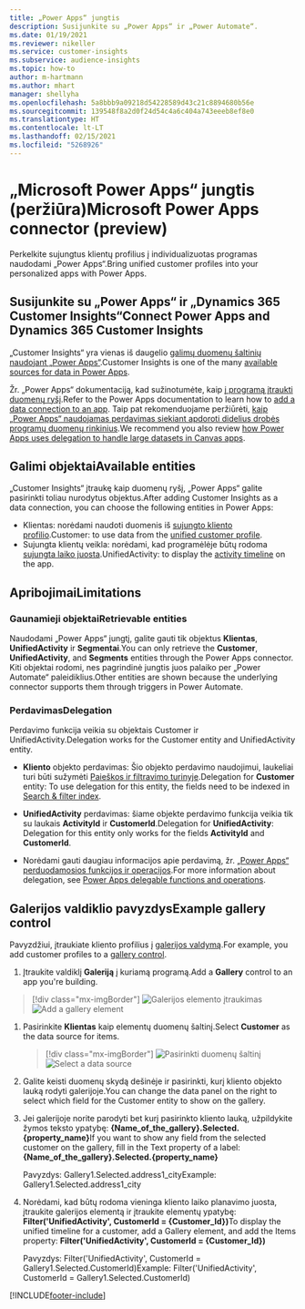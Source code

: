 ```yaml
---
title: „Power Apps“ jungtis
description: Susijunkite su „Power Apps“ ir „Power Automate“.
ms.date: 01/19/2021
ms.reviewer: nikeller
ms.service: customer-insights
ms.subservice: audience-insights
ms.topic: how-to
author: m-hartmann
ms.author: mhart
manager: shellyha
ms.openlocfilehash: 5a8bbb9a09218d54228589d43c21c8894680b56e
ms.sourcegitcommit: 139548f8a2d0f24d54c4a6c404a743eeeb8ef8e0
ms.translationtype: HT
ms.contentlocale: lt-LT
ms.lasthandoff: 02/15/2021
ms.locfileid: "5268926"
---
```

# <a name="microsoft-power-apps-connector-preview"></a><span data-ttu-id="d2b72-103">„Microsoft Power Apps“ jungtis (peržiūra)</span><span class="sxs-lookup"><span data-stu-id="d2b72-103">Microsoft Power Apps connector (preview)</span></span>

<span data-ttu-id="d2b72-104">Perkelkite sujungtus klientų profilius į individualizuotas programas naudodami „Power Apps“.</span><span class="sxs-lookup"><span data-stu-id="d2b72-104">Bring unified customer profiles into your personalized apps with Power Apps.</span></span>

## <a name="connect-power-apps-and-dynamics-365-customer-insights"></a><span data-ttu-id="d2b72-105">Susijunkite su „Power Apps“ ir „Dynamics 365 Customer Insights“</span><span class="sxs-lookup"><span data-stu-id="d2b72-105">Connect Power Apps and Dynamics 365 Customer Insights</span></span>

<span data-ttu-id="d2b72-106">„Customer Insights“ yra vienas iš daugelio [galimų duomenų šaltinių naudojant „Power Apps“](https://docs.microsoft.com/powerapps/maker/canvas-apps/working-with-data-sources).</span><span class="sxs-lookup"><span data-stu-id="d2b72-106">Customer Insights is one of the many [available sources for data in Power Apps](https://docs.microsoft.com/powerapps/maker/canvas-apps/working-with-data-sources).</span></span>

<span data-ttu-id="d2b72-107">Žr. „Power Apps“ dokumentaciją, kad sužinotumėte, kaip [į programą įtraukti duomenų ryšį](https://docs.microsoft.com/powerapps/maker/canvas-apps/add-data-connection).</span><span class="sxs-lookup"><span data-stu-id="d2b72-107">Refer to the Power Apps documentation to learn how to [add a data connection to an app](https://docs.microsoft.com/powerapps/maker/canvas-apps/add-data-connection).</span></span> <span data-ttu-id="d2b72-108">Taip pat rekomenduojame peržiūrėti, [kaip „Power Apps“ naudojamas perdavimas siekiant apdoroti didelius drobės programų duomenų rinkinius](https://docs.microsoft.com/powerapps/maker/canvas-apps/delegation-overview).</span><span class="sxs-lookup"><span data-stu-id="d2b72-108">We recommend you also review [how Power Apps uses delegation to handle large datasets in Canvas apps](https://docs.microsoft.com/powerapps/maker/canvas-apps/delegation-overview).</span></span>

## <a name="available-entities"></a><span data-ttu-id="d2b72-109">Galimi objektai</span><span class="sxs-lookup"><span data-stu-id="d2b72-109">Available entities</span></span>

<span data-ttu-id="d2b72-110">„Customer Insights“ įtraukę kaip duomenų ryšį, „Power Apps“ galite pasirinkti toliau nurodytus objektus.</span><span class="sxs-lookup"><span data-stu-id="d2b72-110">After adding Customer Insights as a data connection, you can choose the following entities in Power Apps:</span></span>

- <span data-ttu-id="d2b72-111">Klientas: norėdami naudoti duomenis iš [sujungto kliento profilio](customer-profiles.md).</span><span class="sxs-lookup"><span data-stu-id="d2b72-111">Customer: to use data from the [unified customer profile](customer-profiles.md).</span></span>
- <span data-ttu-id="d2b72-112">Sujungta klientų veikla: norėdami, kad programėlėje būtų rodoma [sujungta laiko juosta](activities.md).</span><span class="sxs-lookup"><span data-stu-id="d2b72-112">UnifiedActivity: to display the [activity timeline](activities.md) on the app.</span></span>

## <a name="limitations"></a><span data-ttu-id="d2b72-113">Apribojimai</span><span class="sxs-lookup"><span data-stu-id="d2b72-113">Limitations</span></span>

### <a name="retrievable-entities"></a><span data-ttu-id="d2b72-114">Gaunamieji objektai</span><span class="sxs-lookup"><span data-stu-id="d2b72-114">Retrievable entities</span></span>

<span data-ttu-id="d2b72-115">Naudodami „Power Apps“ jungtį, galite gauti tik objektus **Klientas**, **UnifiedActivity** ir **Segmentai**.</span><span class="sxs-lookup"><span data-stu-id="d2b72-115">You can only retrieve the **Customer**, **UnifiedActivity**, and **Segments** entities through the Power Apps connector.</span></span> <span data-ttu-id="d2b72-116">Kiti objektai rodomi, nes pagrindinė jungtis juos palaiko per „Power Automate“ paleidiklius.</span><span class="sxs-lookup"><span data-stu-id="d2b72-116">Other entities are shown because the underlying connector supports them through triggers in Power Automate.</span></span>  

### <a name="delegation"></a><span data-ttu-id="d2b72-117">Perdavimas</span><span class="sxs-lookup"><span data-stu-id="d2b72-117">Delegation</span></span>

<span data-ttu-id="d2b72-118">Perdavimo funkcija veikia su objektais Customer ir UnifiedActivity.</span><span class="sxs-lookup"><span data-stu-id="d2b72-118">Delegation works for the Customer entity and UnifiedActivity entity.</span></span> 

- <span data-ttu-id="d2b72-119">**Kliento** objekto perdavimas: Šio objekto perdavimo naudojimui, laukeliai turi būti sužymėti [Paieškos ir filtravimo turinyje](search-filter-index.md).</span><span class="sxs-lookup"><span data-stu-id="d2b72-119">Delegation for **Customer** entity: To use delegation for this entity, the fields need to be indexed in [Search & filter index](search-filter-index.md).</span></span>  

- <span data-ttu-id="d2b72-120">**UnifiedActivity** perdavimas: šiame objekte perdavimo funkcija veikia tik su laukais **ActivityId** ir **CustomerId**.</span><span class="sxs-lookup"><span data-stu-id="d2b72-120">Delegation for **UnifiedActivity**: Delegation for this entity only works for the fields **ActivityId** and **CustomerId**.</span></span>  

- <span data-ttu-id="d2b72-121">Norėdami gauti daugiau informacijos apie perdavimą, žr. [„Power Apps“ perduodamosios funkcijos ir operacijos](https://docs.microsoft.com/connectors/commondataservice/#power-apps-delegable-functions-and-operations-for-the-cds-for-apps).</span><span class="sxs-lookup"><span data-stu-id="d2b72-121">For more information about delegation, see [Power Apps delegable functions and operations](https://docs.microsoft.com/connectors/commondataservice/#power-apps-delegable-functions-and-operations-for-the-cds-for-apps).</span></span> 

## <a name="example-gallery-control"></a><span data-ttu-id="d2b72-122">Galerijos valdiklio pavyzdys</span><span class="sxs-lookup"><span data-stu-id="d2b72-122">Example gallery control</span></span>

<span data-ttu-id="d2b72-123">Pavyzdžiui, įtraukiate kliento profilius į [galerijos valdymą](https://docs.microsoft.com/powerapps/maker/canvas-apps/add-gallery).</span><span class="sxs-lookup"><span data-stu-id="d2b72-123">For example, you add customer profiles to a [gallery control](https://docs.microsoft.com/powerapps/maker/canvas-apps/add-gallery).</span></span>

1. <span data-ttu-id="d2b72-124">Įtraukite valdiklį **Galeriją** į kuriamą programą.</span><span class="sxs-lookup"><span data-stu-id="d2b72-124">Add a **Gallery** control to an app you're building.</span></span>

> [!div class="mx-imgBorder"]
> <span data-ttu-id="d2b72-125">![Galerijos elemento įtraukimas](media/connector-powerapps9.png "Galerijos elemento įtraukimas")</span><span class="sxs-lookup"><span data-stu-id="d2b72-125">![Add a gallery element](media/connector-powerapps9.png "Add a gallery element")</span></span>

1. <span data-ttu-id="d2b72-126">Pasirinkite **Klientas** kaip elementų duomenų šaltinį.</span><span class="sxs-lookup"><span data-stu-id="d2b72-126">Select **Customer** as the data source for items.</span></span>

    > [!div class="mx-imgBorder"]
    > <span data-ttu-id="d2b72-127">![Pasirinkti duomenų šaltinį](media/choose-datasource-powerapps.png "Duomenų šaltinio pasirinkimas")</span><span class="sxs-lookup"><span data-stu-id="d2b72-127">![Select a data source](media/choose-datasource-powerapps.png "Select a data source")</span></span>

1. <span data-ttu-id="d2b72-128">Galite keisti duomenų skydą dešinėje ir pasirinkti, kurį kliento objekto lauką rodyti galerijoje.</span><span class="sxs-lookup"><span data-stu-id="d2b72-128">You can change the data panel on the right to select which field for the Customer entity to show on the gallery.</span></span>

1. <span data-ttu-id="d2b72-129">Jei galerijoje norite parodyti bet kurį pasirinkto kliento lauką, užpildykite žymos teksto ypatybę:  **{Name_of_the_gallery}.Selected.{property_name}**</span><span class="sxs-lookup"><span data-stu-id="d2b72-129">If you want to show any field from the selected customer on the gallery, fill in the Text property of a label:  **{Name_of_the_gallery}.Selected.{property_name}**</span></span>

    <span data-ttu-id="d2b72-130">Pavyzdys: Gallery1.Selected.address1_city</span><span class="sxs-lookup"><span data-stu-id="d2b72-130">Example: Gallery1.Selected.address1_city</span></span>

1. <span data-ttu-id="d2b72-131">Norėdami, kad būtų rodoma vieninga kliento laiko planavimo juosta, įtraukite galerijos elementą ir įtraukite elementų ypatybę: **Filter('UnifiedActivity', CustomerId = {Customer_Id})**</span><span class="sxs-lookup"><span data-stu-id="d2b72-131">To display the unified timeline for a customer, add a Gallery element, and add the Items property: **Filter('UnifiedActivity', CustomerId = {Customer_Id})**</span></span>

    <span data-ttu-id="d2b72-132">Pavyzdys: Filter('UnifiedActivity', CustomerId = Gallery1.Selected.CustomerId)</span><span class="sxs-lookup"><span data-stu-id="d2b72-132">Example: Filter('UnifiedActivity', CustomerId = Gallery1.Selected.CustomerId)</span></span>


[!INCLUDE[footer-include](../includes/footer-banner.md)]